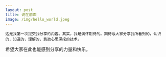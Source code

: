 ```yaml
---
layout: post
title: 说在前面
image: /img/hello_world.jpeg
---
```


    这是我第一次提交我分享的内容。其实，我是满怀期待的。期待与大家分享我所看到的，认识的，知道的，理解的，费劲心思深挖的技术。

希望大家在此也能感到分享的力量和快乐。
